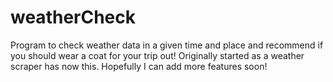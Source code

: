 # weatherCheck
Program to check weather data in a given time and place and recommend if you should wear a coat for your trip out! 
Originally started as a weather scraper has now this. Hopefully I can add more features soon!

